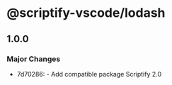 # @scriptify-vscode/lodash

## 1.0.0

### Major Changes

- 7d70286: - Add compatible package Scriptify 2.0
